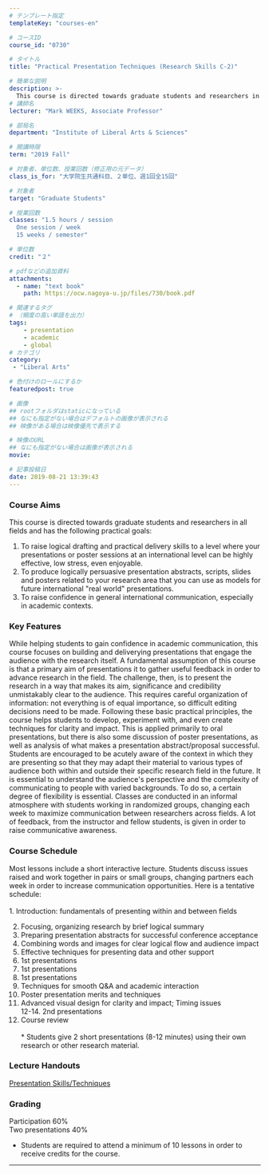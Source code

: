 ```yaml
---
# テンプレート指定
templateKey: "courses-en"

# コースID
course_id: "0730"

# タイトル
title: "Practical Presentation Techniques (Research Skills C-2)"

# 簡単な説明
description: >-
  This course is directed towards graduate students and researchers in all fields and has the following practical goals.  1. To raise logical drafting and practical delivery skills to a l ....
# 講師名
lecturer: "Mark WEEKS, Associate Professor"

# 部局名
department: "Institute of Liberal Arts & Sciences"

# 開講時限
term: "2019	Fall"

# 対象者、単位数、授業回数（修正用の元データ）
class_is_for: "大学院生共通科目、２単位、週1回全15回"

# 対象者
target: "Graduate Students"

# 授業回数
classes: "1.5 hours / session
  One session / week
  15 weeks / semester"

# 単位数
credit: "２"

# pdfなどの追加資料
attachments:
  - name: "text book" 
    path: https://ocw.nagoya-u.jp/files/730/book.pdf

# 関連するタグ
# （頻度の高い単語を出力）
tags:
    - presentation
    - academic
    - global
# カテゴリ
category:
 - "Liberal Arts"

# 色付けのロールにするか
featuredpost: true

# 画像
## rootフォルダはstaticになっている
## なにも指定がない場合はデフォルトの画像が表示される
## 映像がある場合は映像優先で表示する

# 映像のURL
## なにも指定がない場合は画像が表示される
movie: 

# 記事投稿日
date: 2019-08-21 13:39:43
---
```


### Course Aims

This course is directed towards graduate students and researchers in all fields and has the following practical goals:

1. To raise logical drafting and practical delivery skills to a level where your presentations or poster sessions at an international level can be highly effective, low stress, even enjoyable.
2. To produce logically persuasive presentation abstracts, scripts, slides and posters related to your research area that you can use as models for future international "real world" presentations.
3. To raise confidence in general international communication, especially in academic contexts.

### Key Features

While helping students to gain confidence in academic communication, this course focuses on building and deliverying presentations that engage the audience with the research itself. A fundamental assumption of this course is that a primary aim of presentations it to gather useful feedback in order to advance research in the field. The challenge, then, is to present the research in a way that makes its aim, significance and credibility unmistakably clear to the audience. This requires careful organization of information: not everything is of equal importance, so difficult editing decisions need to be made. Following these basic practical principles, the course helps students to develop, experiment with, and even create techniques for clarity and impact. This is applied primarily to oral presentations, but there is also some discussion of poster presentations, as well as analysis of what makes a presentation abstract/proposal successful. Students are encouraged to be acutely aware of the context in which they are presenting so that they may adapt their material to various types of audience both within and outside their specific research field in the future. It is essential to understand the audience's perspective and the complexity of communicating to people with varied backgrounds. To do so, a certain degree of flexibility is essential. Classes are conducted in an informal atmosphere with students working in randomized groups, changing each week to maximize communication between researchers across fields. A lot of feedback, from the instructor and fellow students, is given in order to raise communicative awareness.

### Course Schedule

Most lessons include a short interactive lecture. Students discuss issues raised and work together in pairs or small groups, changing partners each week in order to increase communication opportunities. Here is a tentative schedule:
<br/><br/>1. Introduction: fundamentals of presenting within and between fields

2. Focusing, organizing research by brief logical summary
3. Preparing presentation abstracts for successful conference acceptance
4. Combining words and images for clear logical flow and audience impact
5. Effective techniques for presenting data and other support
6. 1st presentations
7. 1st presentations
8. 1st presentations
9. Techniques for smooth Q&A and academic interaction
10. Poster presentation merits and techniques
11. Advanced visual design for clarity and impact; Timing issues  
    12-14. 2nd presentations
12. Course review
    <br/><br/>\* Students give 2 short presentations (8-12 minutes) using their own research or other research material.

### Lecture Handouts

[Presentation Skills/Techniques](https://ocw.nagoya-u.jp/files/730/book.pdf)

### Grading

Participation 60%  
Two presentations 40%

- Students are required to attend a minimum of 10 lessons in order to receive credits for the course.

---
